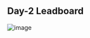 ## Day-2 Leadboard

![image](https://github.com/user-attachments/assets/a83e3d4e-f960-4fcd-b846-c9ab817c4396)
